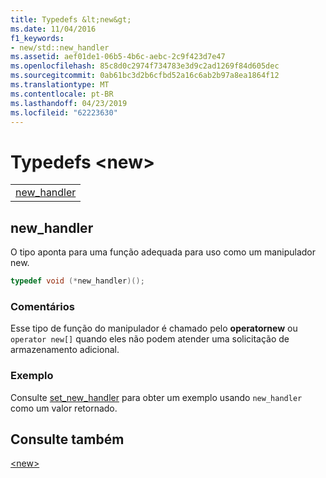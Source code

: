 ```yaml
---
title: Typedefs &lt;new&gt;
ms.date: 11/04/2016
f1_keywords:
- new/std::new_handler
ms.assetid: aef01de1-06b5-4b6c-aebc-2c9f423d7e47
ms.openlocfilehash: 85c8d0c2974f734783e3d9c2ad1269f84d605dec
ms.sourcegitcommit: 0ab61bc3d2b6cfbd52a16c6ab2b97a8ea1864f12
ms.translationtype: MT
ms.contentlocale: pt-BR
ms.lasthandoff: 04/23/2019
ms.locfileid: "62223630"
---
```

# <a name="ltnewgt-typedefs"></a>Typedefs &lt;new&gt;

| |
| - |
|[new_handler](#new_handler)|

## <a name="new_handler"></a>  new_handler

O tipo aponta para uma função adequada para uso como um manipulador new.

```cpp
typedef void (*new_handler)();
```

### <a name="remarks"></a>Comentários

Esse tipo de função do manipulador é chamado pelo **operatornew** ou `operator new[]` quando eles não podem atender uma solicitação de armazenamento adicional.

### <a name="example"></a>Exemplo

Consulte [set_new_handler](../standard-library/new-functions.md#set_new_handler) para obter um exemplo usando `new_handler` como um valor retornado.

## <a name="see-also"></a>Consulte também

[\<new>](../standard-library/new.md)<br/>
